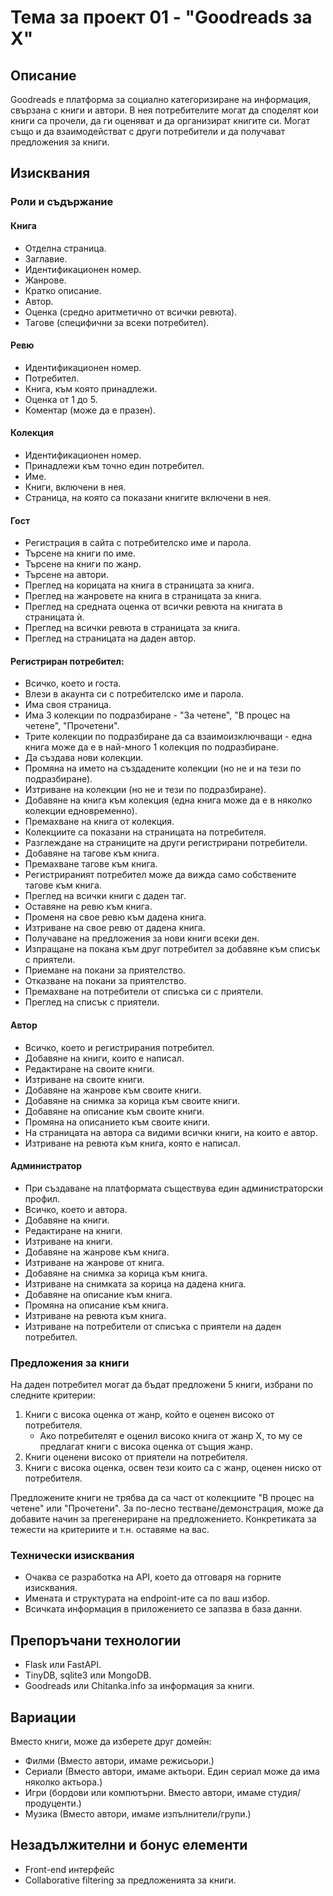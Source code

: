 # Тема за проект 01 - "Goodreads за X"

## Описание

Goodreads е платформа за социално категоризиране на информация, свързана с книги и автори.
В нея потребителите могат да споделят кои книги са прочели, да ги оценяват и да организират книгите си.
Могат също и да взаимодействат с други потребители и да получават предложения за книги.

## Изисквания

### Роли и съдържание

#### Книга

- Отделна страница.
- Заглавие.
- Идентификационен номер.
- Жанрове.
- Кратко описание.
- Автор.
- Оценка (средно аритметично от всички ревюта).
- Тагове (специфични за всеки потребител).

#### Ревю

- Идентификационен номер.
- Потребител.
- Книга, към която принадлежи.
- Оценка от 1 до 5.
- Коментар (може да е празен).

#### Колекция

- Идентификационен номер.
- Принадлежи към точно един потребител.
- Име.
- Книги, включени в нея.
- Страница, на която са показани книгите включени в нея.

#### Гост

- Регистрация в сайта с потребителско име и парола.
- Търсене на книги по име.
- Търсене на книги по жанр.
- Търсене на автори.
- Преглед на корицата на книга в страницата за книга.
- Преглед на жанровете на книга в страницата за книга.
- Преглед на средната оценка от всички ревюта на книгата в страницата ѝ.
- Преглед на всички ревюта в страницата за книга.
- Преглед на страницата на даден автор.

#### Регистриран потребител:

- Всичко, което и госта.
- Влези в акаунта си с потребителско име и парола.
- Има своя страница.
- Има 3 колекции по подразбиране - "За четене", "В процес на четене", "Прочетени".
- Трите колекции по подразбиране да са взаимоизключващи - една книга може да е в най-много 1 колекция по подразбиране.
- Да създава нови колекции.
- Промяна на името на създадените колекции (но не и на тези по подразбиране).
- Изтриване на колекции (но не и тези по подразбиране).
- Добавяне на книга към колекция (една книга може да е в няколко колекции едновременно).
- Премахване на книга от колекция.
- Колекциите са показани на страницата на потребителя.
- Разглеждане на страниците на други регистрирани потребители.
- Добавяне на тагове към книга.
- Премахване тагове към книга.
- Регистрираният потребител може да вижда само собствените тагове към книга.
- Преглед на всички книги с даден таг.
- Оставяне на ревю към книга.
- Променя на свое ревю към дадена книга.
- Изтриване на свое ревю от дадена книга.
- Получаване на предложения за нови книги всеки ден.
- Изпращане на покана към друг потребител за добавяне към списък с приятели.
- Приемане на покани за приятелство.
- Отказване на покани за приятелство.
- Премахване на потребители от списъка си с приятели.
- Преглед на списък с приятели.

#### Автор

- Всичко, което и регистрирания потребител.
- Добавяне на книги, които е написал.
- Редактиране на своите книги.
- Изтриване на своите книги.
- Добавяне на жанрове към своите книги.
- Добавяне на снимка за корица към своите книги.
- Добавяне на описание към своите книги.
- Промяна на описанието към своите книги.
- На страницата на автора са видими всички книги, на които е автор.
- Изтриване на ревюта към книга, която е написал.

#### Администратор

- При създаване на платформата съществува един администраторски профил.
- Всичко, което и автора.
- Добавяне на книги.
- Редактиране на книги.
- Изтриване на книги.
- Добавяне на жанрове към книга.
- Изтриване на жанрове от книга.
- Добавяне на снимка за корица към книга.
- Изтриване на снимката за корица на дадена книга.
- Добавяне на описание към книга.
- Промяна на описание към книга.
- Изтриване на ревюта към книга.
- Изтриване на потребители от списъка с приятели на даден потребител.

### Предложения за книги

На даден потребител могат да бъдат предложени 5 книги, избрани по следните критерии:

1. Книги с висока оценка от жанр, който е оценен високо от потребителя.
   - Ако потребителят е оценил високо книга от жанр X, то му се предлагат книги с висока оценка от същия жанр.
2. Книги оценени високо от приятели на потребителя.
3. Книги с висока оценка, освен тези които са с жанр, оценен ниско от потребителя.

Предложените книги не трябва да са част от колекциите "В процес на четене" или "Прочетени".
За по-лесно тестване/демонстрация, може да добавите начин за прегенериране на предложението.
Конкретиката за тежести на критериите и т.н. оставяме на вас.

### Технически изисквания

- Очаква се разработка на API, което да отговаря на горните изисквания.
- Имената и структурата на endpoint-ите са по ваш избор.
- Всичката информация в приложението се запазва в база данни.

## Препоръчани технологии

- Flask или FastAPI.
- TinyDB, sqlite3 или MongoDB.
- Goodreads или Chitanka.info за информация за книги.

## Вариации

Вместо книги, може да изберете друг домейн:

- Филми (Вместо автори, имаме режисьори.)
- Сериали (Вместо автори, имаме актьори. Един сериал може да има няколко актьора.)
- Игри (бордови или компютърни. Вместо автори, имаме студия/продуценти.)
- Музика (Вместо автори, имаме изпълнители/групи.)

## Незадължителни и бонус елементи
- Front-end интерфейс
- Collaborative filtering за предложенията за книги.

